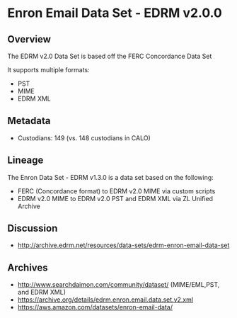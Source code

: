 # Enron Email Data Set - EDRM v2.0.0

## Overview

The EDRM v2.0 Data Set is based off the FERC Concordance Data Set

It supports multiple formats:

* PST
* MIME
* EDRM XML

## Metadata

* Custodians: 149 (vs. 148 custodians in CALO)

## Lineage

The Enron Data Set - EDRM v1.3.0 is a data set based on the following:

* FERC (Concordance format) to EDRM v2.0 MIME via custom scripts
* EDRM v2.0 MIME to EDRM v2.0 PST and EDRM XML via ZL Unified Archive

## Discussion

* http://archive.edrm.net/resources/data-sets/edrm-enron-email-data-set

## Archives

* http://www.searchdaimon.com/community/dataset/ (MIME/EML,PST, and EDRM XML)
* https://archive.org/details/edrm.enron.email.data.set.v2.xml
* https://aws.amazon.com/datasets/enron-email-data/